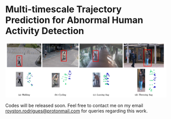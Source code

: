 # Multi-timescale Trajectory Prediction for Abnormal Human Activity Detection

![GitHub Logo](Image_Abnormal.PNG)

Codes will be released soon. Feel free to contact me on my email royston.rodrigues@protonmail.com for queries regarding this work. 
